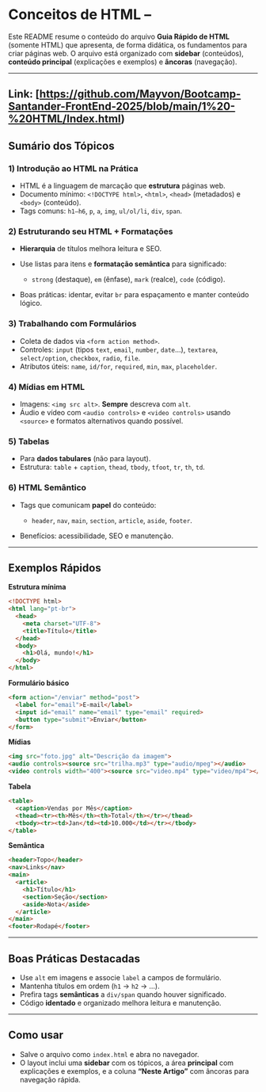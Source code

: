 # Conceitos de HTML –

Este README resume o conteúdo do arquivo **Guia Rápido de HTML** (somente HTML) que apresenta, de forma didática, os fundamentos para criar páginas web. O arquivo está organizado com **sidebar** (conteúdos), **conteúdo principal** (explicações e exemplos) e **âncoras** (navegação).

---
Link: [https://github.com/Mayvon/Bootcamp-Santander-FrontEnd-2025/blob/main/1%20-%20HTML/Index.html) 
---
## Sumário dos Tópicos

### 1) Introdução ao HTML na Prática

* HTML é a linguagem de marcação que **estrutura** páginas web.
* Documento mínimo: `<!DOCTYPE html>`, `<html>`, `<head>` (metadados) e `<body>` (conteúdo).
* Tags comuns: `h1–h6`, `p`, `a`, `img`, `ul/ol/li`, `div`, `span`.

### 2) Estruturando seu HTML + Formatações

* **Hierarquia** de títulos melhora leitura e SEO.
* Use listas para itens e **formatação semântica** para significado:

  * `strong` (destaque), `em` (ênfase), `mark` (realce), `code` (código).
* Boas práticas: identar, evitar `br` para espaçamento e manter conteúdo lógico.

### 3) Trabalhando com Formulários

* Coleta de dados via `<form action method>`.
* Controles: `input` (tipos `text`, `email`, `number`, `date`…), `textarea`, `select/option`, `checkbox`, `radio`, `file`.
* Atributos úteis: `name`, `id/for`, `required`, `min`, `max`, `placeholder`.

### 4) Mídias em HTML

* Imagens: `<img src alt>`. **Sempre** descreva com `alt`.
* Áudio e vídeo com `<audio controls>` e `<video controls>` usando `<source>` e formatos alternativos quando possível.

### 5) Tabelas

* Para **dados tabulares** (não para layout).
* Estrutura: `table` + `caption`, `thead`, `tbody`, `tfoot`, `tr`, `th`, `td`.

### 6) HTML Semântico

* Tags que comunicam **papel** do conteúdo:

  * `header`, `nav`, `main`, `section`, `article`, `aside`, `footer`.
* Benefícios: acessibilidade, SEO e manutenção.

---

## Exemplos Rápidos

**Estrutura mínima**

```html
<!DOCTYPE html>
<html lang="pt-br">
  <head>
    <meta charset="UTF-8">
    <title>Título</title>
  </head>
  <body>
    <h1>Olá, mundo!</h1>
  </body>
</html>
```

**Formulário básico**

```html
<form action="/enviar" method="post">
  <label for="email">E-mail</label>
  <input id="email" name="email" type="email" required>
  <button type="submit">Enviar</button>
</form>
```

**Mídias**

```html
<img src="foto.jpg" alt="Descrição da imagem">
<audio controls><source src="trilha.mp3" type="audio/mpeg"></audio>
<video controls width="400"><source src="video.mp4" type="video/mp4"></video>
```

**Tabela**

```html
<table>
  <caption>Vendas por Mês</caption>
  <thead><tr><th>Mês</th><th>Total</th></tr></thead>
  <tbody><tr><td>Jan</td><td>10.000</td></tr></tbody>
</table>
```

**Semântica**

```html
<header>Topo</header>
<nav>Links</nav>
<main>
  <article>
    <h1>Título</h1>
    <section>Seção</section>
    <aside>Nota</aside>
  </article>
</main>
<footer>Rodapé</footer>
```

---

## Boas Práticas Destacadas

* Use `alt` em imagens e associe `label` a campos de formulário.
* Mantenha títulos em ordem (`h1` → `h2` → …).
* Prefira tags **semânticas** a `div/span` quando houver significado.
* Código **identado** e organizado melhora leitura e manutenção.

---

## Como usar

* Salve o arquivo como `index.html` e abra no navegador.
* O layout inclui uma **sidebar** com os tópicos, a área **principal** com explicações e exemplos, e a coluna **“Neste Artigo”** com âncoras para navegação rápida.
